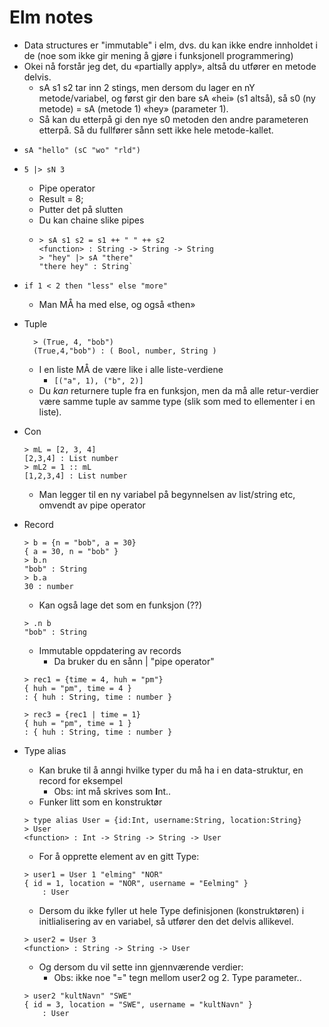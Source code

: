 # Elm notes
* Data structures er "immutable" i elm, dvs. du kan ikke endre innholdet i de (noe som ikke gir mening å gjøre i funksjonell programmering)
* Okei nå forstår jeg det, du «partially apply», altså du utfører en metode delvis. 
    * sA s1 s2 tar inn 2 stings, men dersom du lager en nY metode/variabel, og først gir den bare sA «hei» (s1 altså), så s0 (ny metode) = sA (metode 1) «hey» (parameter 1). 
    * Så kan du etterpå gi den nye s0 metoden den andre parameteren etterpå. Så du fullfører sånn sett ikke hele metode-kallet.
+ `sA "hello" (sC "wo" "rld") `
+ `5 |> sN 3`
    * Pipe operator
    * Result = 8;
    * Putter det på slutten
    * Du kan chaine slike pipes
    *   ```
        > sA s1 s2 = s1 ++ " " ++ s2
        <function> : String -> String -> String
        > "hey" |> sA "there"
        "there hey" : String`
        ```

+ `if 1 < 2 then "less" else "more"`
    * Man MÅ ha med else, og også «then»
+ Tuple
    ```
      > (True, 4, "bob")
      (True,4,"bob") : ( Bool, number, String )
    ```    
    * I en liste MÅ de være like i alle liste-verdiene
        * `[("a", 1), ("b", 2)]`
    * Du _kan_ returnere tuple fra en funksjon, men da må alle retur-verdier være samme tuple av samme type (slik som med to ellementer i en liste). 
+ Con
    ```
    > mL = [2, 3, 4]
    [2,3,4] : List number
    > mL2 = 1 :: mL
    [1,2,3,4] : List number
    ```        
    * Man legger til en ny variabel på begynnelsen av list/string etc, omvendt av pipe operator
 + Record
    ```
    > b = {n = "bob", a = 30}
    { a = 30, n = "bob" }
    > b.n
    "bob" : String
    > b.a
    30 : number
    ```
    * Kan også lage det som en funksjon (??)
    ```
    > .n b
    "bob" : String
    ```
    * Immutable oppdatering av records
        * Da bruker du en sånn | "pipe operator"
    ```
    > rec1 = {time = 4, huh = "pm"}
    { huh = "pm", time = 4 }
    : { huh : String, time : number }

    > rec3 = {rec1 | time = 1}
    { huh = "pm", time = 1 }
    : { huh : String, time : number }
    ```
+ Type alias
    * Kan bruke til å anngi hvilke typer du må ha i en data-struktur, en record for eksempel
        * Obs: int må skrives som **I**nt..
    * Funker litt som en konstruktør
    ```
    > type alias User = {id:Int, username:String, location:String}
    > User
    <function> : Int -> String -> String -> User
    ```
    * For å opprette element av en gitt Type:
    ```
    > user1 = User 1 "elming" "NOR"
    { id = 1, location = "NOR", username = "Eelming" }
        : User
    ```
    * Dersom du ikke fyller ut hele Type definisjonen (konstruktøren) i initlialisering av en variabel, så utfører den det delvis allikevel.
    ```
    > user2 = User 3
    <function> : String -> String -> User
    ```
    * Og dersom du vil sette inn gjennværende verdier:
        * Obs: ikke noe "=" tegn mellom user2 og 2. Type parameter..
    ```
    > user2 "kultNavn" "SWE"
    { id = 3, location = "SWE", username = "kultNavn" }
        : User
    ```


